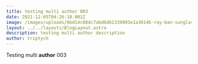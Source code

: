 ```yaml
---
title: testing multi author 003
date: 2021-12-05T04:26:10.001Z
image: /images/uploads/6bd14c80dc7abd6d61339903e1a3014b-ray-ban-sunglasses-zelda-legend.jpg
layout: ../../layouts/BlogLayout.astro
description: testing multi author description
author: triptych
---
```

Testing multi **author** 003
